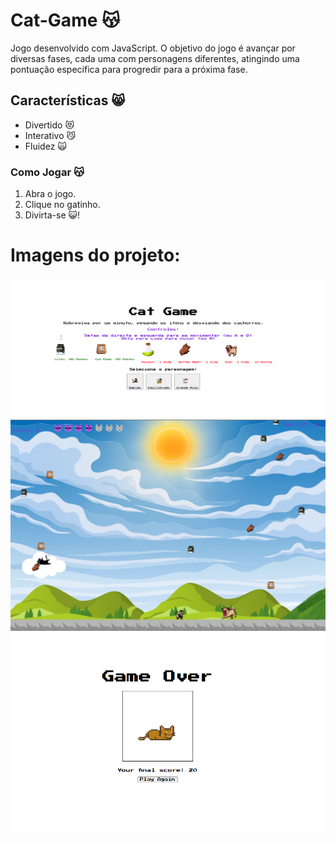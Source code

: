 # Cat-Game 😽
 Jogo desenvolvido com JavaScript. O objetivo do jogo é avançar por diversas fases, cada uma com personagens diferentes, atingindo uma pontuação específica para progredir para a próxima fase.

## Características 😸

- Divertido 😻
- Interativo 😼
- Fluidez 🙀

### Como Jogar 😽

1. Abra o jogo.
2. Clique no gatinho.
3. Divirta-se 😺!

# Imagens do projeto:

![Exemplo de Imagem](images/catgame1.png)
![Exemplo de Imagem](images/catgamer.png)
![Exemplo de Imagem](images/catgamego.png)
